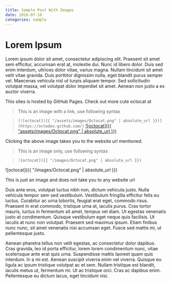 ```yaml
---
title: Sample Post With Images
date: 2018-07-16
categories: sample
---
```


# Lorem Ipsum
Lorem ipsum dolor sit amet, consectetur adipiscing elit. Praesent sit amet sem efficitur, accumsan erat at, molestie dui. Nunc id libero dolor. Duis sed enim interdum, ultrices dolor vitae, varius magna. Nullam tincidunt sit amet velit vitae gravida. Duis porttitor dignissim nulla, eget blandit purus semper vel. Maecenas vehicula nisl ut turpis aliquam tempor. Sed sollicitudin volutpat massa, vel volutpat dolor imperdiet sit amet. Aenean non justo a ex auctor viverra.

This sites is hosted by GitHub Pages. Check out more cute octocat at 
> This is an image with a link, use following syntax

> ``[![octocat]({{ "/assets/images/Octocat.png" | absolute_url }})](https://octodex.github.com/)``
[![octocat]({{ "assets/images/Octocat.png" | absolute_url }})](https://octodex.github.com/)

Clicking the above image takes you to the website url mentioned.


> This is an image only, use following syntax

> ``![octocat]({{ "/images/Octocat.png" | absolute_url }})``

![octocat]({{ "/images/Octocat.png" | absolute_url }})

This is just an image and does not take you to any website url


Duis ante eros, volutpat luctus nibh non, dictum vehicula justo. Nulla vehicula tempor sem sed vestibulum. Vestibulum fringilla efficitur felis eu luctus. Curabitur ac urna lobortis, feugiat erat eget, commodo risus. Praesent in erat commodo, tristique urna at, iaculis purus. Cras tortor mauris, luctus in fermentum sit amet, tempus vel diam. Ut egestas venenatis justo at condimentum. Quisque vestibulum eget neque quis facilisis. Ut iaculis at nunc non volutpat. Praesent sed maximus ipsum. Etiam finibus nunc nunc, sit amet venenatis nisi accumsan eget. Fusce sed mattis mi, ut pellentesque justo.

Aenean pharetra tellus non velit egestas, ac consectetur dolor dapibus. Cras gravida, leo id porta efficitur, lorem lorem condimentum nunc, vitae scelerisque ante erat quis urna. Suspendisse mattis laoreet quam quis interdum. In a mi est. Aenean suscipit viverra enim vel viverra. Quisque eu ligula ac ipsum tristique volutpat ac et sem. Nullam tristique est blandit, iaculis metus ut, fermentum mi. Ut ac tristique orci. Cras ac dapibus enim. Pellentesque eu dictum lacus, eget tincidunt nisi.
